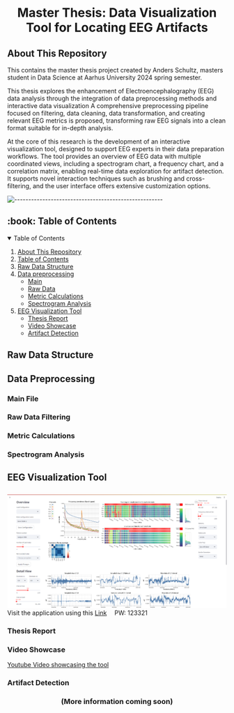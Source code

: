 <h1 align="center" id="top">Master Thesis: Data Visualization Tool for Locating EEG Artifacts</h1>

<h2 id="about-this-repository">About This Repository</h2>
This contains the master thesis project created by Anders Schultz, masters student in Data Science at Aarhus University 2024 spring semester.


This thesis explores the enhancement of Electroencephalography (EEG) data analysis through the integration of data preprocessing methods and interactive data visualization A comprehensive preprocessing pipeline focused on filtering, data cleaning, data transformation, and creating relevant EEG metrics is proposed, transforming raw EEG signals into a clean format suitable for in-depth analysis.

At the core of this research is the development of an interactive visualization tool, designed to support EEG experts in their data preparation workflows. The tool provides an overview of EEG data with multiple coordinated views, including a spectrogram chart, a frequency chart, and a correlation matrix, enabling real-time data exploration for artifact detection. It supports novel interaction techniques such as brushing and cross-filtering, and the user interface offers extensive customization options.

![-----------------------------------------------------](https://raw.githubusercontent.com/andreasbm/readme/master/assets/lines/rainbow.png)

<h2 id="book-table-of-contents">:book: Table of Contents</h2>

<details open="open">
  <summary>Table of Contents</summary>
  <ol>
    <li><a href="#about-this-repository">About This Repository</a></li>
    <li><a href="#book-table-of-contents">Table of Contents</a></li>
    <li><a href="#raw-data-structure">Raw Data Structure</a></li>
    <li>
      <a href="#data-preprocessing">Data preprocessing</a>
      <ul>
        <li><a href="#main">Main</a></li>
        <li><a href="#raw-data">Raw Data</a></li>
        <li><a href="#metric-calculations">Metric Calculations</a></li>
        <li><a href="#spectrogram analysis">Spectrogram Analysis</a></li>
      </ul>
    </li>
    <li>
      <a href="#eeg-visualization-tool">EEG Visualization Tool</a>
      <ul>
        <li><a href="#thesis-report">Thesis Report</a></li>
        <li><a href="#video-showcase">Video Showcase</a></li>
        <li><a href="#artifact-detection">Artifact Detection</a></li>
      </ul>
    </li>
  </ol>
</details>

<h2 id="raw-data-structure">Raw Data Structure</h2>
<h2 id="data-preprocessing">Data Preprocessing</h2>
<h3 id="main">Main File</h3>
<h3 id="raw-data">Raw Data Filtering</h3>
<h3 id="metric-calculations">Metric Calculations</h3>
<h3 id="spectrogram analysis">Spectrogram Analysis</h3>
<h2 id="eeg-visualization-tool">EEG Visualization Tool</h2>
<img src="Images/overview_and_detail.png" alt="Overview and Detail" style="margin-top:10px;"/>
Visit the application using this <a href="https://eeg-visualization-tool-py-as.streamlit.app">Link</a> <img src="https://seeklogo.com/images/S/streamlit-logo-1A3B208AE4-seeklogo.com.png" alt="" style="vertical-align:middle; margin-left:10px;" width="30"> PW: 123321
<h3 id="thesis-report">Thesis Report</h3>
<h3 id="video-showcase">Video Showcase</h3>
<a href = https://www.youtube.com/watch?v=q0UK1dZ_DFI>Youtube Video showcasing the tool</a>
<h3 id="artifact-detection">Artifact Detection</h3>

<h3 align="center">
  (More information coming soon)
</h3>






